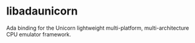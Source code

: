 # libadaunicorn
Ada binding for the Unicorn lightweight multi-platform, multi-architecture CPU emulator framework.
